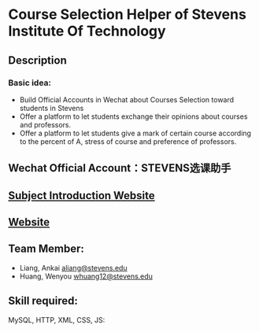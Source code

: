 # Course Selection Helper of Stevens Institute Of Technology
## Description
### Basic idea:
  - Build Official Accounts in Wechat about Courses Selection toward students in Stevens
  - Offer a platform to let students exchange their opinions about courses and professors.
  - Offer a platform to let students give a mark of certain course according to the percent of A, stress of course and preference of professors.
## Wechat Official Account：STEVENS选课助手
## [Subject Introduction Website](https://sites.google.com/site/group16courseselectionhelper/)
## [Website](http://nalazhong.github.io)
## Team Member:
  - Liang, Ankai aliang@stevens.edu
  - Huang, Wenyou whuang12@stevens.edu
  
## Skill required:
MySQL, HTTP, XML, CSS, JS:


